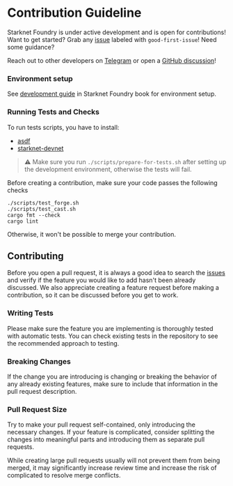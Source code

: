 # Contribution Guideline

Starknet Foundry is under active development and is open for contributions!
Want to get started?
Grab any [issue](https://github.com/foundry-rs/starknet-foundry/issues) labeled with `good-first-issue`!
Need some guidance?

Reach out to other developers on [Telegram](https://t.me/+d8ULaPxeRqlhMDNk) or open
a [GitHub discussion](https://github.com/foundry-rs/starknet-foundry/discussions)!

### Environment setup

See [development guide](https://foundry-rs.github.io/starknet-foundry/development/environment-setup.html) in Starknet
Foundry book for environment setup.

### Running Tests and Checks

To run tests scripts, you have to install:

- [asdf](https://asdf-vm.com/guide/getting-started.html)
- [starknet-devnet](https://0xspaceshard.github.io/starknet-devnet/docs/intro)

> ⚠️ Make sure you run `./scripts/prepare-for-tests.sh` after setting up the development environment, otherwise the
> tests will fail.

Before creating a contribution, make sure your code passes the following checks

```shell
./scripts/test_forge.sh
./scripts/test_cast.sh
cargo fmt --check
cargo lint
```

Otherwise, it won't be possible to merge your contribution.

## Contributing

Before you open a pull request, it is always a good idea to search
the [issues](https://github.com/foundry-rs/starknet-foundry/issues) and verify if the feature you would like
to add hasn't been already discussed.
We also appreciate creating a feature request before making a contribution, so it can be discussed before you get to
work.

### Writing Tests

Please make sure the feature you are implementing is thoroughly tested with automatic tests.
You can check existing tests in the repository to see the recommended approach to testing.

### Breaking Changes

If the change you are introducing is changing or breaking the behavior of any already existing features, make sure to
include that information in the pull request description.

### Pull Request Size

Try to make your pull request self-contained, only introducing the necessary changes.
If your feature is complicated,
consider splitting the changes into meaningful parts and introducing them as separate pull requests.

While creating large pull requests usually will not prevent them from being merged, it may significantly increase review
time and increase the risk of complicated to resolve merge conflicts.
